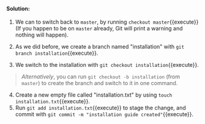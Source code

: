 #### Solution:

1. We can to switch back to `master`, by running `checkout master`{{execute}} (If you happen to be on `master` already, Git will print a warning and nothing will happen).

2. As we did before, we create a branch named "installation" with `git branch installation`{{execute}}.  
3. We switch to the installation with `git checkout installation`{{execute}}.

> *Alternatively*, you can run `git checkout -b installation` (from `master`) to create the branch and switch to it in one command.

4. Create a new empty file called "installation.txt" by using `touch installation.txt`{{execute}}.
5. Run `git add installation.txt`{{execute}} to stage the change, and commit with `git commit -m "installation guide created"`{{execute}}.
